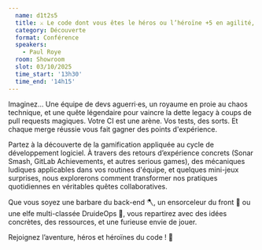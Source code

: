 ```yaml
---
  name: d1t2s5
  title: ⚔️ Le code dont vous êtes le héros ou l’héroïne +5 en agilité, +10 en fun !
  category: Découverte
  format: Conférence
  speakers: 
    - Paul Roye
  room: Showroom
  slot: 03/10/2025
  time_start: '13h30'
  time_end: '14h15'
---
```

Imaginez… Une équipe de devs aguerri·es, un royaume en proie au chaos technique, et une quête légendaire pour vaincre la dette legacy à coups de pull requests magiques. Votre CI est une arène. Vos tests, des sorts. Et chaque merge réussie vous fait gagner des points d'expérience.

Partez à la découverte de la gamification appliquée au cycle de développement logiciel. À travers des retours d’expérience concrets (Sonar Smash, GitLab Achievements, et autres serious games), des mécaniques ludiques applicables dans vos routines d'équipe, et quelques mini-jeux surprises, nous explorerons comment transformer nos pratiques quotidiennes en véritables quêtes collaboratives.

Que vous soyez une barbare du back-end 🪓, un ensorceleur du front 🔮 ou une elfe multi-classée DruideOps 🌿, vous repartirez avec des idées concrètes, des ressources, et une furieuse envie de jouer.

Rejoignez l’aventure, héros et héroïnes du code ! 🎲
